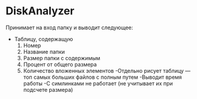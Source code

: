 # DiskAnalyzer

Принимает на вход папку и выводит следующее:
- Таблицу, содержащую
  1. Номер
  2. Название папки
  3. Размер папки с содержимым
  4. Процент от общего размера
  5. Количество вложенных элементов
-Отдельно рисует таблицу — топ самых больших файлов с полным путем
-Выводит время работы
-С симлинками не работает (не учитывает их при подсчете размера)
